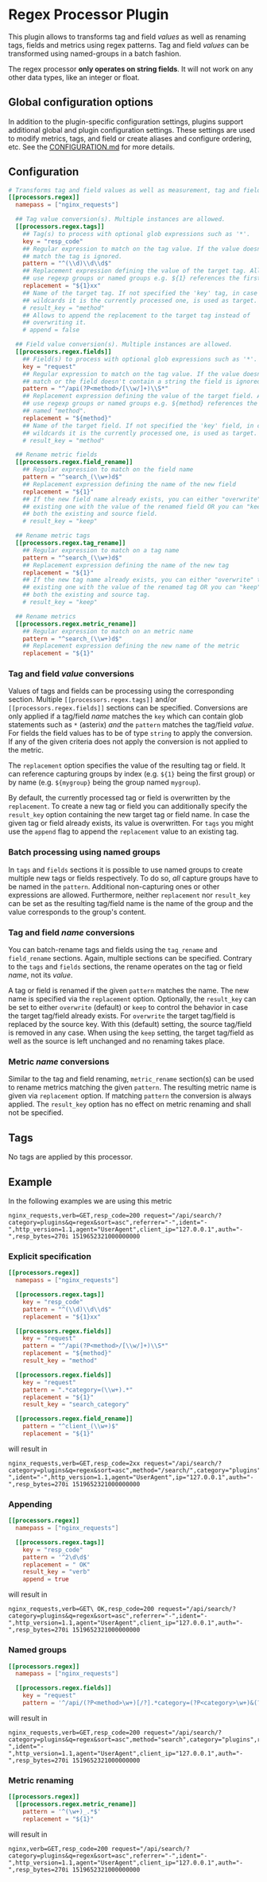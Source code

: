 # Regex Processor Plugin

This plugin allows to transforms tag and field _values_ as well as renaming
tags, fields and metrics using regex patterns. Tag and field _values_ can be
transformed using named-groups in a batch fashion.

The regex processor **only operates on string fields**. It will not work on
any other data types, like an integer or float.

## Global configuration options <!-- @/docs/includes/plugin_config.md -->

In addition to the plugin-specific configuration settings, plugins support
additional global and plugin configuration settings. These settings are used to
modify metrics, tags, and field or create aliases and configure ordering, etc.
See the [CONFIGURATION.md][CONFIGURATION.md] for more details.

[CONFIGURATION.md]: ../../../docs/CONFIGURATION.md#plugins

## Configuration

```toml @sample.conf
# Transforms tag and field values as well as measurement, tag and field names with regex pattern
[[processors.regex]]
  namepass = ["nginx_requests"]

  ## Tag value conversion(s). Multiple instances are allowed.
  [[processors.regex.tags]]
    ## Tag(s) to process with optional glob expressions such as '*'.
    key = "resp_code"
    ## Regular expression to match on the tag value. If the value doesn't
    ## match the tag is ignored.
    pattern = "^(\\d)\\d\\d$"
    ## Replacement expression defining the value of the target tag. Allows to
    ## use regexp groups or named groups e.g. ${1} references the first group.
    replacement = "${1}xx"
    ## Name of the target tag. If not specified the 'key' tag, in case of
    ## wildcards it is the currently processed one, is used as target.
    # result_key = "method"
    ## Allows to append the replacement to the target tag instead of
    ## overwriting it.
    # append = false

  ## Field value conversion(s). Multiple instances are allowed.
  [[processors.regex.fields]]
    ## Field(s) to process with optional glob expressions such as '*'.
    key = "request"
    ## Regular expression to match on the tag value. If the value doesn't
    ## match or the field doesn't contain a string the field is ignored.
    pattern = "^/api(?P<method>/[\\w/]+)\\S*"
    ## Replacement expression defining the value of the target field. Allows to
    ## use regexp groups or named groups e.g. ${method} references the group
    ## named "method".
    replacement = "${method}"
    ## Name of the target field. If not specified the 'key' field, in case of
    ## wildcards it is the currently processed one, is used as target.
    # result_key = "method"

  ## Rename metric fields
  [[processors.regex.field_rename]]
    ## Regular expression to match on the field name
    pattern = "^search_(\\w+)d$"
    ## Replacement expression defining the name of the new field
    replacement = "${1}"
    ## If the new field name already exists, you can either "overwrite" the
    ## existing one with the value of the renamed field OR you can "keep"
    ## both the existing and source field.
    # result_key = "keep"

  ## Rename metric tags
  [[processors.regex.tag_rename]]
    ## Regular expression to match on a tag name
    pattern = "^search_(\\w+)d$"
    ## Replacement expression defining the name of the new tag
    replacement = "${1}"
    ## If the new tag name already exists, you can either "overwrite" the
    ## existing one with the value of the renamed tag OR you can "keep"
    ## both the existing and source tag.
    # result_key = "keep"

  ## Rename metrics
  [[processors.regex.metric_rename]]
    ## Regular expression to match on an metric name
    pattern = "^search_(\\w+)d$"
    ## Replacement expression defining the new name of the metric
    replacement = "${1}"
```

### Tag and field _value_ conversions

Values of tags and fields can be processing using the corresponding section.
Multiple `[[processors.regex.tags]]` and/or `[[processors.regex.fields]]`
sections can be specified.
Conversions are only applied if a tag/field _name_ matches the `key` which can
contain glob statements such as `*` (asterix) _and_ the `pattern` matches the
tag/field _value_. For fields the field values has to be of type `string` to
apply the conversion. If any of the given criteria does not apply the conversion
is not applied to the metric.

The `replacement` option specifies the value of the resulting tag or field. It
can reference capturing groups by index (e.g. `${1}` being the first group) or
by name (e.g. `${mygroup}` being the group named `mygroup`).

By default, the currently processed tag or field is overwritten by the
`replacement`. To create a new tag or field you can additionally specify the
`result_key` option containing the new target tag or field name. In case the
given tag or field already exists, its value is overwritten. For `tags` you
might use the `append` flag to append the `replacement` value to an existing
tag.

### Batch processing using named groups

In `tags` and `fields` sections it is possible to use named groups to create
multiple new tags or fields respectively. To do so, _all_ capture groups have
to be named in the `pattern`. Additional non-capturing ones or other
expressions are allowed. Furthermore, neither `replacement` nor `result_key`
can be set as the resulting tag/field name is the name of the group and the
value corresponds to the group's content.

### Tag and field _name_ conversions

You can batch-rename tags and fields using the `tag_rename` and `field_rename`
sections. Again, multiple sections can be specified. Contrary to the `tags` and
`fields` sections, the rename operates on the tag or field _name_, not its
_value_.

A tag or field is renamed if the given `pattern` matches the name. The new name
is specified via the `replacement` option. Optionally, the `result_key` can be
set to either `overwrite` (default) or `keep` to control the behavior in case
the target tag/field already exists. For `overwrite` the target tag/field is
replaced by the source key. With this (default) setting, the source tag/field
is removed in any case. When using the `keep` setting, the target tag/field as
well as the source is left unchanged and no renaming takes place.

### Metric _name_ conversions

Similar to the tag and field renaming, `metric_rename` section(s) can be used
to rename metrics matching the given `pattern`. The resulting metric name is
given via `replacement` option. If matching `pattern` the conversion is always
applied. The `result_key` option has no effect on metric renaming and shall
not be specified.

## Tags

No tags are applied by this processor.

## Example

In the following examples we are using this metric

```text
nginx_requests,verb=GET,resp_code=200 request="/api/search/?category=plugins&q=regex&sort=asc",referrer="-",ident="-",http_version=1.1,agent="UserAgent",client_ip="127.0.0.1",auth="-",resp_bytes=270i 1519652321000000000
```

### Explicit specification

```toml
[[processors.regex]]
  namepass = ["nginx_requests"]

  [[processors.regex.tags]]
    key = "resp_code"
    pattern = "^(\\d)\\d\\d$"
    replacement = "${1}xx"

  [[processors.regex.fields]]
    key = "request"
    pattern = "^/api(?P<method>/[\\w/]+)\\S*"
    replacement = "${method}"
    result_key = "method"

  [[processors.regex.fields]]
    key = "request"
    pattern = ".*category=(\\w+).*"
    replacement = "${1}"
    result_key = "search_category"

  [[processors.regex.field_rename]]
    pattern = "^client_(\\w+)$"
    replacement = "${1}"
```

will result in

```text
nginx_requests,verb=GET,resp_code=2xx request="/api/search/?category=plugins&q=regex&sort=asc",method="/search/",category="plugins",referrer="-",ident="-",http_version=1.1,agent="UserAgent",ip="127.0.0.1",auth="-",resp_bytes=270i 1519652321000000000
```

### Appending

```toml
[[processors.regex]]
  namepass = ["nginx_requests"]

  [[processors.regex.tags]]
    key = "resp_code"
    pattern = '^2\d\d$'
    replacement = " OK"
    result_key = "verb"
    append = true
```

will result in

```text
nginx_requests,verb=GET\ OK,resp_code=200 request="/api/search/?category=plugins&q=regex&sort=asc",referrer="-",ident="-",http_version=1.1,agent="UserAgent",client_ip="127.0.0.1",auth="-",resp_bytes=270i 1519652321000000000
```

### Named groups

```toml
[[processors.regex]]
  namepass = ["nginx_requests"]

  [[processors.regex.fields]]
    key = "request"
    pattern = '^/api/(?P<method>\w+)[/?].*category=(?P<category>\w+)&(?:.*)'
```

will result in

```text
nginx_requests,verb=GET,resp_code=200 request="/api/search/?category=plugins&q=regex&sort=asc",method="search",category="plugins",referrer="-",ident="-",http_version=1.1,agent="UserAgent",client_ip="127.0.0.1",auth="-",resp_bytes=270i 1519652321000000000
```

### Metric renaming

```toml
[[processors.regex]]
  [[processors.regex.metric_rename]]
    pattern = '^(\w+)_.*$'
    replacement = "${1}"
```

will result in

```text
nginx,verb=GET,resp_code=200 request="/api/search/?category=plugins&q=regex&sort=asc",referrer="-",ident="-",http_version=1.1,agent="UserAgent",client_ip="127.0.0.1",auth="-",resp_bytes=270i 1519652321000000000
```
